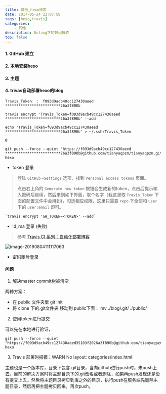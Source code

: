 ```yaml
---
title: 其他_hexo博客
date: 2017-05-24 22:07:58
tags: [hexo,travis]
categories: 
    - 其他
description: Golang下的数组操作
top: false
---
```






#### 1. GitHub 建立



#### 2. 本地安装hexo



#### 3. 主题



#### 4. trivas自动部署hexo的blog

```
Travis_Token  :  f093d9acb49cc127430aeed *************************26a3f890b

travis encrypt 'Travis_Token=f093d9acb49cc127430aeed *************************26a3f890b' --add

echo 'Travis_Token=f093d9acb49cc127430aeed *************************26a3f890b' > ~/.ssh/Travis_Token

0

git push --force --quiet "https://f093d9acb49cc127430aeed *************************26a3f890b@github.com/tianyaqpzm/tianyaqpzm.github.io.git" hexo
```



* token 登录

> 登陆 `GitHub` –`Settings` 选项，找到 `Personal access tokens` 页面。
>
> 点击右上角的 `Generate new token` 按钮会生成新的token，点击后提示输入密码后继续，然后来到如下界面，取个名字（我这里取 `Travis_Token` 下面的配置文件中会用到)，勾选相应权限，这里只需要 `repo` 下全部和 `user` 下的 `user:email` 即可。



```
`travis encrypt 'GH_TOKEN=<TOKEN>' --add`
```

* id_rsa 登录 (失败)

> 参考 [Travis CI 系列：自动化部署博客](https://cosmeapp.github.io/2017/09/18/travis-ci-auto-build/)

![image-20190804111117063](/Users/pei/Documents/md笔记/hexo_blog.assets/image-20190804111117063.png)

* 密码账号登录





#### 问题

1. 解决master commit树被清空

两种方案：

* 在 public 文件夹里 git init
* 将 clone 下的.git文件夹 移动到 public下面：  mv ./blog/.git/ ./public/

2. 使用token进行提交

可以先在本地进行验证，

```
git push --force --quiet "https://f093d9acb49cc127430aeed35103f2026a3f890b@github.com/tianyaqpzm/tianyaqpzm.github.io.git" hexo
```

3. Travis 部署时报错：WARN No layout: categories/index.html

主题也是一个版本库，目录下包含.git目录，当向github进行push时，未push上去。目前的解决方案时将主题目录下的.git改名或者删除，如果再push发现还是没有提交上去。然后将主题目录拷贝到库之外的目录，执行push在服务端先删除主题目录，然后再把主题拷贝回来，再次push。